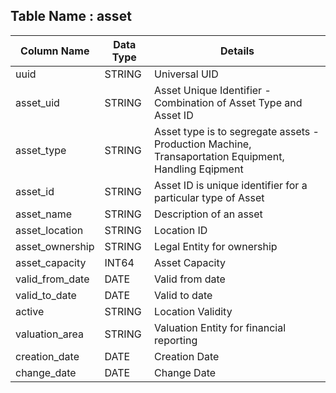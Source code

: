 

## Table Name : asset


| Column Name | Data Type | Details |
|---|---|---|
| uuid | STRING | Universal UID |
| asset_uid | STRING | Asset Unique Identifier - Combination of Asset Type and Asset ID |
| asset_type | STRING | Asset type is to segregate assets - Production Machine, Transaportation Equipment, Handling Eqipment |
| asset_id | STRING | Asset ID is unique identifier for a particular type of Asset |
| asset_name | STRING | Description of an asset |
| asset_location | STRING | Location ID |
| asset_ownership | STRING | Legal Entity for ownership |
| asset_capacity | INT64 | Asset Capacity |
| valid_from_date | DATE | Valid from date |
| valid_to_date | DATE | Valid to date |
| active | STRING | Location Validity |
| valuation_area | STRING | Valuation Entity for financial reporting |
| creation_date | DATE | Creation Date |
| change_date | DATE | Change Date |
